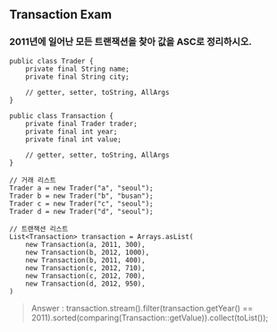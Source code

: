 ## Transaction Exam
### 2011년에 일어난 모든 트랜잭션을 찾아 값을 ASC로 정리하시오.
```
public class Trader {
    private final String name;
    private final String city;

    // getter, setter, toString, AllArgs
}

public class Transaction {
    private final Trader trader;
    private final int year;
    private final int value;

    // getter, setter, toString, AllArgs
}

// 거래 리스트
Trader a = new Trader("a", "seoul");
Trader b = new Trader("b", "busan");
Trader c = new Trader("c", "seoul");
Trader d = new Trader("d", "seoul");

// 트랜잭션 리스트
List<Transaction> transaction = Arrays.asList(
    new Transaction(a, 2011, 300),
    new Transaction(b, 2012, 1000),
    new Transaction(b, 2011, 400),
    new Transaction(c, 2012, 710),
    new Transaction(c, 2012, 700),
    new Transaction(d, 2012, 950),
)
```
> Answer : transaction.stream().filter(transaction.getYear() == 2011).sorted(comparing(Transaction::getValue)).collect(toList());
